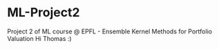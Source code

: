 # ML-Project2
Project 2 of ML course @ EPFL - Ensemble Kernel Methods for Portfolio Valuation
Hi Thomas :)